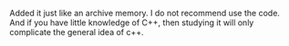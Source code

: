 Added it just like an archive memory. I do not recommend use the code.
And if you have little knowledge of C++, then studying it will only complicate the general idea of c++.
